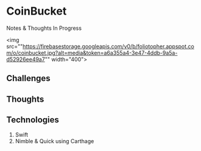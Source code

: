 # CoinBucket

Notes & Thoughts In Progress

<img src=""https://firebasestorage.googleapis.com/v0/b/foliotopher.appspot.com/o/coinbucket.jpg?alt=media&token=a6a355a4-3e47-4ddb-9a5a-d52926ee49a7"" width="400">

## Challenges

## Thoughts

## Technologies

1. Swift
2. Nimble & Quick using Carthage
